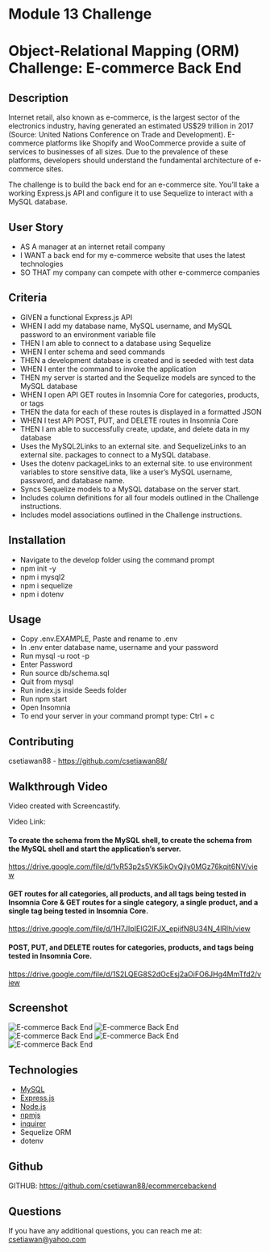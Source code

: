# Module 13 Challenge

# Object-Relational Mapping (ORM) Challenge: E-commerce Back End

## Description

Internet retail, also known as e-commerce, is the largest sector of the electronics industry, having generated an estimated US$29 trillion in 2017 (Source: United Nations Conference on Trade and Development). E-commerce platforms like Shopify and WooCommerce provide a suite of services to businesses of all sizes. Due to the prevalence of these platforms, developers should understand the fundamental architecture of e-commerce sites.

The challenge is to build the back end for an e-commerce site. You’ll take a working Express.js API and configure it to use Sequelize to interact with a MySQL database.

## User Story

- AS A manager at an internet retail company
- I WANT a back end for my e-commerce website that uses the latest technologies
- SO THAT my company can compete with other e-commerce companies

## Criteria

- GIVEN a functional Express.js API
- WHEN I add my database name, MySQL username, and MySQL password to an environment variable file
- THEN I am able to connect to a database using Sequelize
- WHEN I enter schema and seed commands
- THEN a development database is created and is seeded with test data
- WHEN I enter the command to invoke the application
- THEN my server is started and the Sequelize models are synced to the MySQL database
- WHEN I open API GET routes in Insomnia Core for categories, products, or tags
- THEN the data for each of these routes is displayed in a formatted JSON
- WHEN I test API POST, PUT, and DELETE routes in Insomnia Core
- THEN I am able to successfully create, update, and delete data in my database
- Uses the MySQL2Links to an external site. and SequelizeLinks to an external site. packages to connect to a MySQL database.
- Uses the dotenv packageLinks to an external site. to use environment variables to store sensitive data, like a user’s MySQL username, password, and database name.
- Syncs Sequelize models to a MySQL database on the server start.
- Includes column definitions for all four models outlined in the Challenge instructions.
- Includes model associations outlined in the Challenge instructions.

## Installation

- Navigate to the develop folder using the command prompt
- npm init -y
- npm i mysql2
- npm i sequelize
- npm i dotenv

## Usage

- Copy .env.EXAMPLE, Paste and rename to .env
- In .env enter database name, username and your password
- Run mysql -u root -p
- Enter Password
- Run source db/schema.sql
- Quit from mysql
- Run index.js inside Seeds folder
- Run npm start
- Open Insomnia
- To end your server in your command prompt type: Ctrl + c

## Contributing

csetiawan88 - https://github.com/csetiawan88/

## Walkthrough Video

Video created with Screencastify.

Video Link:

#### To create the schema from the MySQL shell, to create the schema from the MySQL shell and start the application’s server.

https://drive.google.com/file/d/1vR53p2s5VK5ikOvQjIy0MGz76kqit6NV/view

#### GET routes for all categories, all products, and all tags being tested in Insomnia Core & GET routes for a single category, a single product, and a single tag being tested in Insomnia Core.

https://drive.google.com/file/d/1H7JIpIEIG2lFJX_epijfN8U34N_4lRlh/view

#### POST, PUT, and DELETE routes for categories, products, and tags being tested in Insomnia Core.

https://drive.google.com/file/d/1S2LQEG8S2dOcEsj2aOiFO6JHg4MmTfd2/view

## Screenshot

![E-commerce Back End](screenshot1.jpg)
![E-commerce Back End](screenshot2.jpg)
![E-commerce Back End](screenshot3.jpg)
![E-commerce Back End](screenshot4.jpg)
![E-commerce Back End](screenshot5.jpg)

## Technologies

- [MySQL](https://www.mysql.com/)
- [Express.js](https://expressjs.com/)
- [Node.js](https://nodejs.org/en/)
- [npmjs](https://docs.npmjs.com/)
- [inquirer](https://www.npmjs.com/package/inquirer)
- Sequelize ORM
- dotenv

## Github

GITHUB: https://github.com/csetiawan88/ecommercebackend

## Questions

If you have any additional questions, you can reach me at:
csetiawan@yahoo.com
